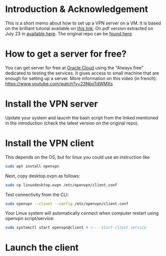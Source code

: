 # Introduction & Acknowledgement

This is a short memo about how to set up a VPN server on a VM.
It is based on the brilliant tutorial available on [this link](https://www.cyberciti.biz/faq/ubuntu-20-04-lts-set-up-openvpn-server-in-5-minutes/). On pdf version extracted on July 23 in [available here](https://github.com/kisina/vpn/blob/main/Ubuntu%2020.04%20LTS%20Set%20Up%20OpenVPN%20Server%20In%205%20Minutes%20-%20nixCraft.pdf).
The original repo can be [found here](https://github.com/Nyr/openvpn-install).

# How to get a server for free?

You can get server for free at [Oracle Cloud](https://cloud.oracle.com) using the "Always free" dedicated to testing the services. It gives access to small machine that are enough for setting up a server.
More information on this video (in french): https://www.youtube.com/watch?v=23NboTdWMXs

# Install the VPN server

Update your system and laucnh the bash script from the linked mentioned in the introduction (check the latest version on the original repo).

# Install the VPN client

This depends on the OS, but for linux you could use an instruction like

```bash
sudo apt install openvpn
```

Next, copy desktop.ovpn as follows:
```bash
sudo cp linuxdesktop.ovpn /etc/openvpn/client.conf
```

Test connectivity from the CLI:
```bash
sudo openvpn --client --config /etc/openvpn/client.conf
```

Your Linux system will automatically connect when computer restart using openvpn script/service:
```bash
sudo systemctl start openvpn@client # <--- start client service
```

# Launch the client
